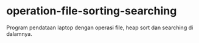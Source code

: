 # operation-file-sorting-searching
Program pendataan laptop dengan operasi file, heap sort dan searching di dalamnya. 
